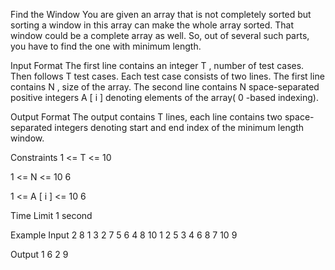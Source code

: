 Find the Window
You are given an array that is not completely sorted but sorting a window in this array can make the whole array sorted. That window could be a complete array as well. So, out of several such parts, you have to find the one with minimum length.

Input Format
The first line contains an integer
T
, number of test cases. Then follows
T
test cases. Each test case consists of two lines.
The first line contains
N
, size of the array.
The second line contains
N
space-separated positive integers
A
[
i
]
denoting elements of the array(
0
-based indexing).

Output Format
The output contains
T
lines, each line contains two space-separated integers denoting start and end index of the minimum length window.

Constraints
1
<=
T
<=
10

1
<=
N
<=
10
6

1
<=
A
[
i
]
<=
10
6

Time Limit
1 second

Example
Input
2
8
1 3 2 7 5 6 4 8
10
1 2 5 3 4 6 8 7 10 9

Output
1 6
2 9

